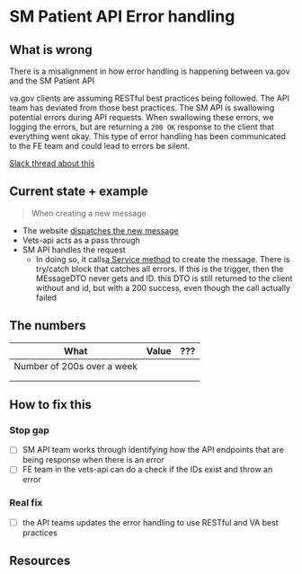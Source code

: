 # SM Patient API Error handling

## What is wrong

There is a misalignment in how error handling is happening between va.gov and the SM Patient API

va.gov clients are assuming RESTful best practices being followed. The API team has deviated from those best practices. The SM API is swallowing potential errors during API requests. When swallowing these errors, we logging the errors, but are returning a `200 OK` response to the client that everything went okay. This type of error handling has been communicated to the FE team and could lead to errors be silent.

[Slack thread about this](https://dsva.slack.com/archives/C05TU9FPZU0/p1727122736647299?thread_ts=1727122506.525729&cid=C05TU9FPZU0)

## Current state + example

> When creating a new message

* The website [dispatches the new message](https://github.com/department-of-veterans-affairs/vets-website/blob/main/src/applications/mhv-secure-messaging/components/ComposeForm/ComposeForm.jsx#L249)
* Vets-api acts as a pass through
* SM API handles the request
  * In doing so, it calls[a Service method](https://github.com/department-of-veterans-affairs/mhv-sm-patient-api/blob/0474aa290b0eab1ea1ab838fb0c413f4513be62b/src/main/java/gov/va/med/mhv/sm/patient/service/SendMessageService.java#L146) to create the message. There is try/catch block that catches all errors. If this is the trigger, then the MEssageDTO never gets and ID. this DTO is still returned to the client without and id, but with a 200 success, even though the call actually failed

## The numbers

|            What            | Value | ??? |
| :------------------------: | :---: | :-: |
| Number of 200s over a week |       |     |
|                            |       |     |
|                            |       |     |

## How to fix this

### Stop gap

* [ ] SM API team works through identifying how the API endpoints that are being response when there is an error
* [ ] FE team in the vets-api can do a check if the IDs exist and throw an error

### Real fix

* [ ] the API teams updates the error handling to use RESTful and VA best practices

## Resources
